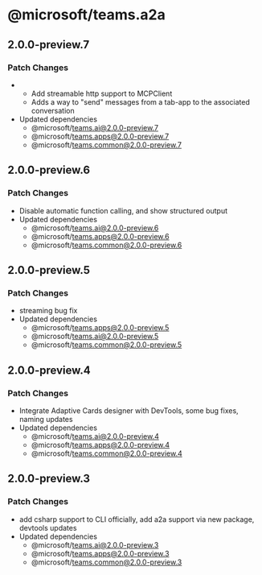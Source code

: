 # @microsoft/teams.a2a

## 2.0.0-preview.7

### Patch Changes

- - Add streamable http support to MCPClient
  - Adds a way to "send" messages from a tab-app to the associated conversation
- Updated dependencies
  - @microsoft/teams.ai@2.0.0-preview.7
  - @microsoft/teams.apps@2.0.0-preview.7
  - @microsoft/teams.common@2.0.0-preview.7

## 2.0.0-preview.6

### Patch Changes

- Disable automatic function calling, and show structured output
- Updated dependencies
  - @microsoft/teams.ai@2.0.0-preview.6
  - @microsoft/teams.apps@2.0.0-preview.6
  - @microsoft/teams.common@2.0.0-preview.6

## 2.0.0-preview.5

### Patch Changes

- streaming bug fix
- Updated dependencies
  - @microsoft/teams.apps@2.0.0-preview.5
  - @microsoft/teams.ai@2.0.0-preview.5
  - @microsoft/teams.common@2.0.0-preview.5

## 2.0.0-preview.4

### Patch Changes

- Integrate Adaptive Cards designer with DevTools, some bug fixes, naming updates
- Updated dependencies
  - @microsoft/teams.ai@2.0.0-preview.4
  - @microsoft/teams.apps@2.0.0-preview.4
  - @microsoft/teams.common@2.0.0-preview.4

## 2.0.0-preview.3

### Patch Changes

- add csharp support to CLI officially, add a2a support via new package, devtools updates
- Updated dependencies
  - @microsoft/teams.ai@2.0.0-preview.3
  - @microsoft/teams.apps@2.0.0-preview.3
  - @microsoft/teams.common@2.0.0-preview.3
